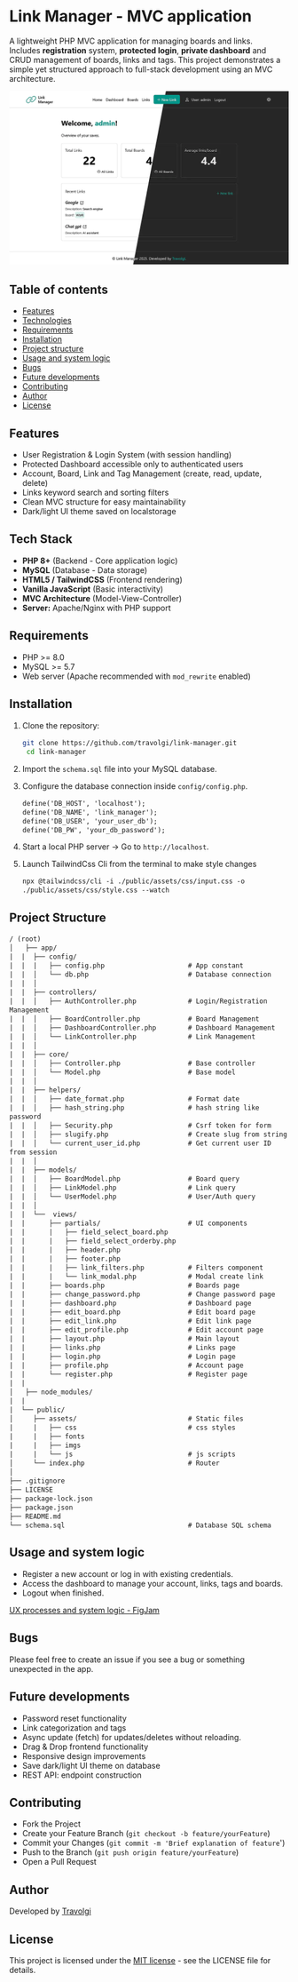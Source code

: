# Link Manager - MVC application 

A lightweight PHP MVC application for managing boards and links.  
Includes **registration** system, **protected login**, **private dashboard** and CRUD management of boards, links and tags.
This project demonstrates a simple yet structured approach to full-stack development using an MVC architecture.

![Link Manager App](./screenshot.webp)


## Table of contents

- [Features](#features)
- [Technologies](#technologies)
- [Requirements](#requirements)
- [Installation](#installation)
- [Project structure](#project-structure)
- [Usage and system logic](#usage-and-system-logic)
- [Bugs](#bugs)
- [Future developments](#future-developments)
- [Contributing](#contributing)
- [Author](#author)
- [License](#license)


## Features

- User Registration & Login System (with session handling)
- Protected Dashboard accessible only to authenticated users
- Account, Board, Link and Tag Management (create, read, update, delete)
- Links keyword search and sorting filters
- Clean MVC structure for easy maintainability
- Dark/light UI theme saved on localstorage


## Tech Stack

- **PHP 8+** (Backend - Core application logic)
- **MySQL** (Database - Data storage)
- **HTML5 / TailwindCSS** (Frontend rendering)
- **Vanilla JavaScript** (Basic interactivity)
- **MVC Architecture** (Model-View-Controller)  
- **Server:** Apache/Nginx with PHP support


## Requirements

- PHP >= 8.0
- MySQL >= 5.7
- Web server (Apache recommended with `mod_rewrite` enabled)


## Installation

1. Clone the repository:
   ```bash
   git clone https://github.com/travolgi/link-manager.git
	cd link-manager
   ```

2. Import the `schema.sql` file into your MySQL database.

3. Configure the database connection inside `config/config.php`.
	```
	define('DB_HOST', 'localhost');
	define('DB_NAME', 'link_manager');
	define('DB_USER', 'your_user_db');
	define('DB_PW', 'your_db_password');
	```

4. Start a local PHP server -> Go to `http://localhost`.

5. Launch TailwindCss Cli from the terminal to make style changes 
	```
	npx @tailwindcss/cli -i ./public/assets/css/input.css -o ./public/assets/css/style.css --watch
	```


## Project Structure

```
/ (root)
│	├── app/
|  |  ├── config/
|  |  |   ├── config.php                     # App constant
|  |  │   └── db.php                         # Database connection
|  |  │
|  |  ├── controllers/
|  |  │   ├── AuthController.php             # Login/Registration Management
|  |  │   ├── BoardController.php            # Board Management
|  |  │   ├── DashboardController.php        # Dashboard Management
|  |  │   └── LinkController.php             # Link Management
|  |  │
|  |  ├── core/
|  |  │   ├── Controller.php                 # Base controller
|  |  │   └── Model.php                      # Base model
|  |  │
|  |  ├── helpers/
|  |  │   ├── date_format.php                # Format date
|  |  │   ├── hash_string.php                # hash string like password
|  |  │   ├── Security.php                   # Csrf token for form
|  |  │   ├── slugify.php                    # Create slug from string
|  |  │   └── current_user_id.php            # Get current user ID from session
|  |  │
|  |  ├── models/
|  |  │   ├── BoardModel.php                 # Board query
|  |  │   ├── LinkModel.php                  # Link query
|  |  │   └── UserModel.php       	         # User/Auth query 
|  |  │
|  |  └──  views/
|  |      ├── partials/                      # UI components
|  |      |   ├── field_select_board.php
|  |      |   ├── field_select_orderby.php
|  |      |   ├── header.php
|  |      |   ├── footer.php
|  |      |   ├── link_filters.php           # Filters component
|  |      |   └── link_modal.php             # Modal create link
|  |      ├── boards.php                     # Boards page
|  |      ├── change_password.php            # Change password page
|  |      ├── dashboard.php                  # Dashboard page
|  |      ├── edit_board.php                 # Edit board page
|  |      ├── edit_link.php                  # Edit link page
|  |      ├── edit_profile.php               # Edit account page
|  |      ├── layout.php                     # Main layout
|  |      ├── links.php                      # Links page
|  |      ├── login.php                      # Login page
|  |      ├── profile.php                    # Account page
|  |      └── register.php                   # Register page
|  |   
│	├── node_modules/
|  |
|  └── public/
│     ├── assets/                            # Static files
|     |   ├── css                            # css styles
|     |   ├── fonts
|     |   ├── imgs
|     |   └── js                             # js scripts
│     └── index.php                          # Router
│
├── .gitignore
├── LICENSE
├── package-lock.json
├── package.json
├── README.md
└── schema.sql                               # Database SQL schema
```


## Usage and system logic

- Register a new account or log in with existing credentials.
- Access the dashboard to manage your account, links, tags and boards.
- Logout when finished.

[UX processes and system logic - FigJam](https://www.figma.com/community/file/1550187983633712159)


## Bugs

Please feel free to create an issue if you see a bug or something unexpected in the app.


## Future developments

- Password reset functionality
- Link categorization and tags
- Async update (fetch) for updates/deletes without reloading.
- Drag & Drop frontend functionality 
- Responsive design improvements
- Save dark/light UI theme on database
- REST API: endpoint construction


## Contributing

- Fork the Project
- Create your Feature Branch (`git checkout -b feature/yourFeature`)
- Commit your Changes (`git commit -m 'Brief explanation of feature`')
- Push to the Branch (`git push origin feature/yourFeature`)
- Open a Pull Request


## Author

Developed by [Travolgi](https://github.com/travolgi)


## License

This project is licensed under the [MIT license](https://github.com/travolgi/mini-blog/blob/main/LICENSE) - see the LICENSE file for details.